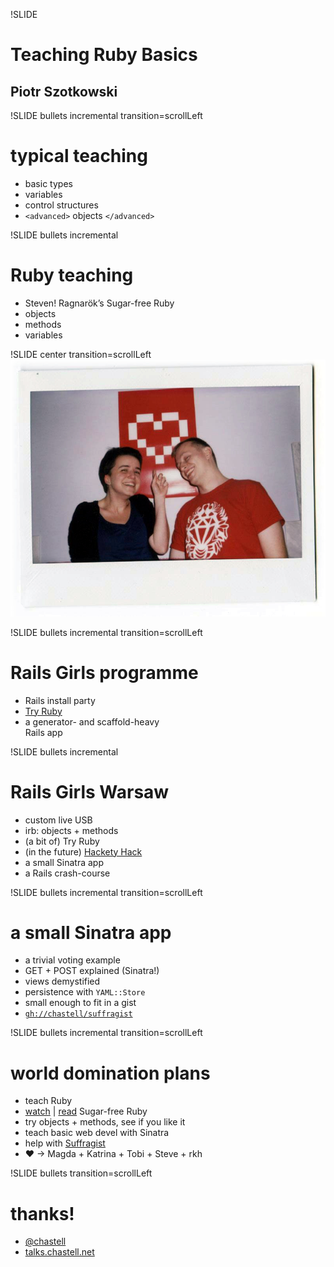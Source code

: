 !SLIDE
# Teaching Ruby Basics
## Piotr Szotkowski

!SLIDE bullets incremental transition=scrollLeft
# typical teaching
* basic types
* variables
* control structures
* `<advanced>` objects `</advanced>`

!SLIDE bullets incremental
# Ruby teaching
* Steven! Ragnarök’s Sugar-free Ruby
* objects
* methods
* variables

!SLIDE center transition=scrollLeft
![Rails Girls](rg.jpg)

!SLIDE bullets incremental transition=scrollLeft
# Rails Girls programme
* Rails install party
* [Try Ruby](http://tryruby.org)
* a generator- and scaffold-heavy<br />Rails app

!SLIDE bullets incremental
# Rails Girls Warsaw
* custom live USB
* irb: objects + methods
* (a bit of) Try Ruby
* (in the future) [Hackety Hack](http://hackety.com)
* a small Sinatra app
* a Rails crash-course

!SLIDE bullets incremental transition=scrollLeft
# a small Sinatra app
* a trivial voting example
* GET + POST explained (Sinatra!)
* views demystified
* persistence with `YAML::Store`
* small enough to fit in a gist
* [`gh://chastell/suffragist`](https://github.com/chastell/suffragist)

!SLIDE bullets incremental transition=scrollLeft
# world domination plans
* teach Ruby
* [watch](https://www.youtube.com/watch?v=SNbBC2pSiVw) | [read](https://speakerdeck.com/nuclearsandwich/sugar-free-ruby) Sugar-free Ruby
* try objects + methods, see if you like it
* teach basic web devel with Sinatra
* help with [Suffragist](https://github.com/chastell/suffragist)
* ♥ → Magda + Katrina + Tobi + Steve + rkh

!SLIDE bullets transition=scrollLeft
# thanks!
* [@chastell](http://chastell.net)
* [talks.chastell.net](http://talks.chastell.net)
